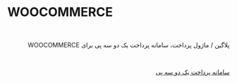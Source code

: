 # WOOCOMMERCE
<br>
<p dir="rtl">
پلاگین / ماژول پرداخت، سامانه پرداخت یک دو سه پی برای WOOCOMMERCE
</p>
<br>
<p dir="rtl">
<a href="https://123pay.ir">سامانه پرداخت یک دو سه پی</a>
</p>
